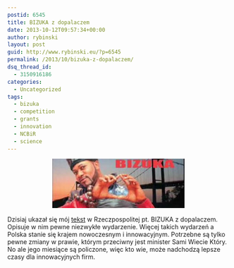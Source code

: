 ```yaml
---
postid: 6545
title: BIZUKA z dopalaczem
date: 2013-10-12T09:57:34+00:00
author: rybinski
layout: post
guid: http://www.rybinski.eu/?p=6545
permalink: /2013/10/bizuka-z-dopalaczem/
dsq_thread_id:
  - 3150916186
categories:
  - Uncategorized
tags:
  - bizuka
  - competition
  - grants
  - innovation
  - NCBiR
  - science
---
```

<p style="text-align: center;">
  <a href="/uploads/2013/10/bizuka.jpg"><img class="size-medium wp-image-6546 aligncenter" title="bizuka" src="/uploads/2013/10/bizuka-300x112.jpg" alt="" width="300" height="112" /></a>
</p>

Dzisiaj ukazał się mój [tekst](http://www.ekonomia.rp.pl/artykul/706247,1056172-BIZUKA-z-dopalaczem.html) w Rzeczpospolitej pt. BIZUKA z dopalaczem. Opisuje w nim pewne niezwykłe wydarzenie. Więcej takich wydarzeń a Polska stanie się krajem nowoczesnym i innowacyjnym. Potrzebne są tylko pewne zmiany w prawie, którym przeciwny jest minister Sami Wiecie Który. No ale jego miesiące są policzone, więc kto wie, może nadchodzą lepsze czasy dla innowacyjnych firm.
